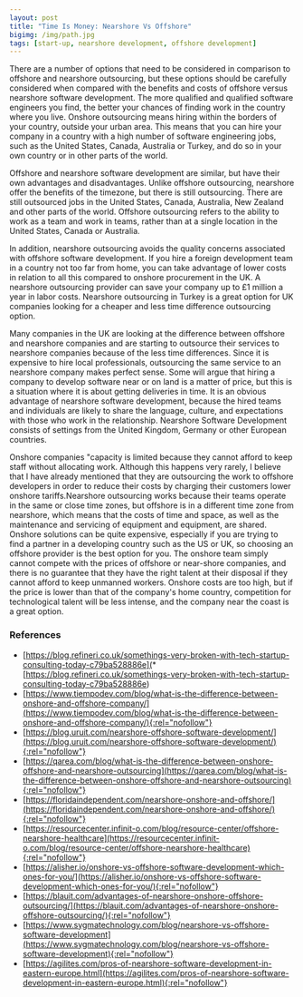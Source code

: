 ```yaml
---
layout: post
title: "Time Is Money: Nearshore Vs Offshore"
bigimg: /img/path.jpg
tags: [start-up, nearshore development, offshore development]
---
```


There are a number of options that need to be considered in comparison to offshore and nearshore outsourcing, but these options should be carefully considered when compared with the benefits and costs of offshore versus nearshore software development. The more qualified and qualified software engineers you find, the better your chances of finding work in the country where you live. Onshore outsourcing means hiring within the borders of your country, outside your urban area. This means that you can hire your company in a country with a high number of software engineering jobs, such as the United States, Canada, Australia or Turkey, and do so in your own country or in other parts of the world. 

Offshore and nearshore software development are similar, but have their own advantages and disadvantages. Unlike offshore outsourcing, nearshore offer the benefits of the timezone, but there is still outsourcing. There are still outsourced jobs in the United States, Canada, Australia, New Zealand and other parts of the world. Offshore outsourcing refers to the ability to work as a team and work in teams, rather than at a single location in the United States, Canada or Australia. 

In addition, nearshore outsourcing avoids the quality concerns associated with offshore software development. If you hire a foreign development team in a country not too far from home, you can take advantage of lower costs in relation to all this compared to onshore procurement in the UK. A nearshore outsourcing provider can save your company up to £1 million a year in labor costs. Nearshore outsourcing in Turkey is a great option for UK companies looking for a cheaper and less time difference outsourcing option.


Many companies in the UK are looking at the difference between offshore and nearshore companies and are starting to outsource their services to nearshore companies because of the less time differences. Since it is expensive to hire local professionals, outsourcing the same service to an nearshore company makes perfect sense. Some will argue that hiring a company to develop software near or on land is a matter of price, but this is a situation where it is about getting deliveries in time. It is an obvious advantage of nearshore software development, because the hired teams and individuals are likely to share the language, culture, and expectations with those who work in the relationship. Nearshore Software Development consists of settings from the United Kingdom, Germany or other European countries. 

Onshore companies "capacity is limited because they cannot afford to keep staff without allocating work. Although this happens very rarely, I believe that I have already mentioned that they are outsourcing the work to offshore developers in order to reduce their costs by charging their customers lower onshore tariffs.Nearshore outsourcing works because their teams operate in the same or close time zones, but offshore is in a different time zone from nearshore, which means that the costs of time and space, as well as the maintenance and servicing of equipment and equipment, are shared. 
Onshore solutions can be quite expensive, especially if you are trying to find a partner in a developing country such as the US or UK, so choosing an offshore provider is the best option for you. 
The onshore team simply cannot compete with the prices of offshore or near-shore companies, and there is no guarantee that they have the right talent at their disposal if they cannot afford to keep unmanned workers. Onshore costs are too high, but if the price is lower than that of the company's home country, competition for technological talent will be less intense, and the company near the coast is a great option. 

### References

* [https://blog.refineri.co.uk/somethings-very-broken-with-tech-startup-consulting-today-c79ba528886e](* [https://blog.refineri.co.uk/somethings-very-broken-with-tech-startup-consulting-today-c79ba528886e)
* [https://www.tiempodev.com/blog/what-is-the-difference-between-onshore-and-offshore-company/](https://www.tiempodev.com/blog/what-is-the-difference-between-onshore-and-offshore-company/){:rel="nofollow"}
* [https://blog.uruit.com/nearshore-offshore-software-development/](https://blog.uruit.com/nearshore-offshore-software-development/){:rel="nofollow"}
* [https://qarea.com/blog/what-is-the-difference-between-onshore-offshore-and-nearshore-outsourcing](https://qarea.com/blog/what-is-the-difference-between-onshore-offshore-and-nearshore-outsourcing){:rel="nofollow"}
* [https://floridaindependent.com/nearshore-onshore-and-offshore/](https://floridaindependent.com/nearshore-onshore-and-offshore/){:rel="nofollow"}
* [https://resourcecenter.infinit-o.com/blog/resource-center/offshore-nearshore-healthcare](https://resourcecenter.infinit-o.com/blog/resource-center/offshore-nearshore-healthcare){:rel="nofollow"}
* [https://alisher.io/onshore-vs-offshore-software-development-which-ones-for-you/](https://alisher.io/onshore-vs-offshore-software-development-which-ones-for-you/){:rel="nofollow"}
* [https://blauit.com/advantages-of-nearshore-onshore-offshore-outsourcing/](https://blauit.com/advantages-of-nearshore-onshore-offshore-outsourcing/){:rel="nofollow"}
* [https://www.sygmatechnology.com/blog/nearshore-vs-offshore-software-development](https://www.sygmatechnology.com/blog/nearshore-vs-offshore-software-development){:rel="nofollow"}
* [https://agilites.com/pros-of-nearshore-software-development-in-eastern-europe.html](https://agilites.com/pros-of-nearshore-software-development-in-eastern-europe.html){:rel="nofollow"}